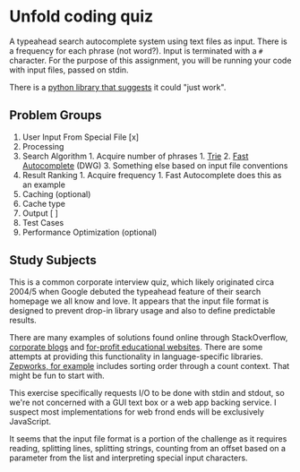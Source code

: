 # Unfold coding quiz

A typeahead search autocomplete system using text files as input. There is a frequency for each phrase (not word?). Input is terminated with a `#` character. For the purpose of this
assignment, you will be running your code with input files, passed on stdin.

There is a [python library that suggests](https://pypi.org/project/fast-autocomplete/) it could "just work".

## Problem Groups

1. User Input From Special File [x]
2. Processing
  1. Search Algorithm
    1. Acquire number of phrases
    1. [Trie](https://pypi.org/project/PyTrie/)
    2. [Fast Autocomplete](https://pypi.org/project/fast-autocomplete/) (DWG)
    3. Something else based on input file conventions
  3. Result Ranking
    1. Acquire frequency
    1. Fast Autocomplete does this as an example
3. Caching (optional)
  1. Cache type
4. Output [ ]
5. Test Cases
6. Performance Optimization (optional)

## Study Subjects

This is a common corporate interview quiz, which likely originated circa 2004/5 when Google debuted the typeahead feature of their search homepage we all know and love. It appears that the input file format is designed to prevent drop-in library usage and also to define predictable results.

There are many examples of solutions found online through StackOverflow, [corporate blogs](https://medium.com/double-pointer/system-design-interview-autocomplete-type-ahead-system-for-a-search-box-1ac968f9f121) and [for-profit educational websites](https://www.educative.io/courses/grokking-the-system-design-interview/mE2XkgGRnmp#1.-What-is-Typeahead-Suggestion?). There are some attempts at providing this functionality in language-specific libraries. [Zepworks, for example](https://pypi.org/project/fast-autocomplete/) includes sorting order through a count context. That might be fun to start with.

This exercise specifically requests I/O to be done with stdin and stdout, so we're not concerned with a GUI text box or a web app backing service. I suspect most implementations for web frond ends will be exclusively JavaScript.

It seems that the input file format is a portion of the challenge as it requires reading, splitting lines, splitting strings, counting from an offset based on a parameter from the list and interpreting special input characters.
